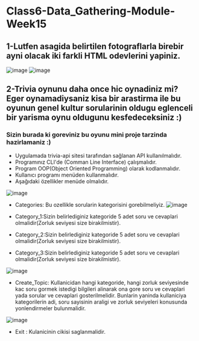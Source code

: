 # Class6-Data_Gathering-Module-Week15

## 1-Lutfen asagida belirtilen fotograflarla birebir ayni olacak iki farkli HTML odevlerini yapiniz. 

![image](https://user-images.githubusercontent.com/48917695/174669234-ed147508-ddf0-45c4-8c2e-08f1c86b509e.png)
![image](https://user-images.githubusercontent.com/48917695/174669300-84c650b7-21fe-4621-a1e4-5af7705c25a3.png)

## 2-Trivia oynunu daha once hic oynadiniz mi? Eger oynamadiysaniz kisa bir arastirma ile bu oyunun genel kultur sorularinin oldugu eglenceli bir yarisma oynu oldugunu kesfedeceksiniz :) 
### Sizin burada ki goreviniz bu oyunu mini proje tarzinda hazirlamaniz :) 
* Uygulamada trivia-api sitesi tarafından sağlanan API kullanılmalıdır.
* Programınız CLI'de (Comman Line Interface) çalışmalıdır.
* Program OOP(Object Oriented Programming) olarak kodlanmalıdır.
* Kullanıcı programı menüden kullanmalıdır.
* Aşağıdaki özellikler menüde olmalıdır.

![image](https://user-images.githubusercontent.com/48917695/174669436-1f4482d8-bf64-4791-b7f0-dd4141eccf2d.png)

- Categories: Bu ozellikle sorularin kategorisini gorebilmeliyiz.
 ![image](https://user-images.githubusercontent.com/48917695/174669474-e91367ee-b87b-433c-bad0-432549b5ae1d.png)

- Category_1:Sizin belirlediginiz kategoride 5 adet soru ve cevaplari olmalidir(Zorluk seviyesi size birakilmistir). 
- Category_2:Sizin belirlediginiz kategoride 5 adet soru ve cevaplari olmalidir(Zorluk seviyesi size birakilmistir).
- Category_3:Sizin belirlediginiz kategoride 5 adet soru ve cevaplari olmalidir(Zorluk seviyesi size birakilmistir).

![image](https://user-images.githubusercontent.com/48917695/174669545-a47b850d-35b2-4cc9-b094-7e499189a0eb.png)

- Create_Topic: Kullanicidan hangi kategoride, hangi zorluk seviyesinde kac soru gormek istedigi bilgileri alinarak ona gore soru ve cevaplari yada sorular ve cevaplari gosterilmelidir. Bunlarin yaninda kullaniciya kategorilerin adi, soru sayisinin araligi ve zorluk seviyeleri konusunda yonlendirmeler bulunmalidir.

![image](https://user-images.githubusercontent.com/48917695/174669592-9481bce7-6dea-4b05-913c-1be84122b0ab.png)

- Exit : Kulanicinin cikisi saglanmalidir.

